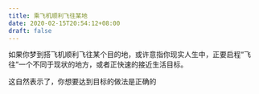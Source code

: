```yaml
---
title: 乘飞机顺利飞往某地
date: 2020-02-15T20:54:12+08:00
draft: false
---
```


如果你梦到搭飞机顺利飞往某个目的地，或许意指你现实人生中，正要启程“飞往”一个不同于现状的地方，或者正快速的接近生活目标。

这自然表示了，你想要达到目标的做法是正确的